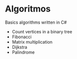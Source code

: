 # Algoritmos
Basics algorithms written in C#
  - Count vertices in a binary tree
  - Fibonacci
  - Matrix multiplication
  - Dijkstra
  - Palindrome